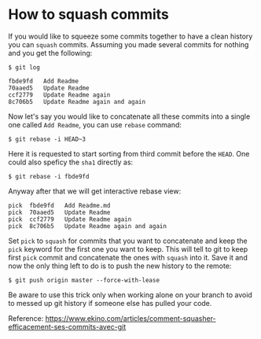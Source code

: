 # How to squash commits

If you would like to squeeze some commits together to have a clean history you can `squash` commits.
Assuming you made several commits for nothing and you get the following:

```console
$ git log

fbde9fd   Add Readme
70aaed5   Update Readme
ccf2779   Update Readme again
8c706b5   Update Readme again and again
```

Now let's say you would like to concatenate all these commits into a single one called `Add Readme`, you can use `rebase` command:

```console
$ git rebase -i HEAD~3
```

Here it is requested to start sorting from third commit before the `HEAD`.
One could also speficy the `sha1` directly as:

```console
$ git rebase -i fbde9fd
```

Anyway after that we will get interactive rebase view:

```console
pick  fbde9fd   Add Readme.md
pick  70aaed5   Update Readme
pick  ccf2779   Update Readme again
pick  8c706b5   Update Readme again and again
```

Set `pick` to `squash` for commits that you want to concatenate and keep the `pick` keyword for the first one you want to keep.
This will tell to git to keep first `pick` commit and concatenate the ones with `squash` into it.
Save it and now the only thing left to do is to push the new history to the remote:

```console
$ git push origin master --force-with-lease
```

Be aware to use this trick only when working alone on your branch to avoid to messed up git history if someone else has pulled your code.

Reference: https://www.ekino.com/articles/comment-squasher-efficacement-ses-commits-avec-git